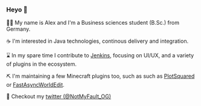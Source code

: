 ### Heyo :wave:

🧑‍🎓 My name is Alex and I'm a Business sciences student (B.Sc.) from Germany.    

☕ I'm interested in Java technologies, continous delivery and integration.  

⌛ In my spare time I contribute to [Jenkins](https://github.com/jenkinsci/jenkins), focusing on UI/UX, and a variety of plugins in the ecosystem.    

⛏️ I'm maintaining a few Minecraft plugins too, such as such as [PlotSquared](https://github.com/IntellectualSites/PlotSquared) or [FastAsyncWorldEdit](https://github.com/IntellectualSites/FastAsyncWorldEdit).   

💬 Checkout my [twitter (@NotMyFault_OG)](https://twitter.com/NotMyFault_OG) 
